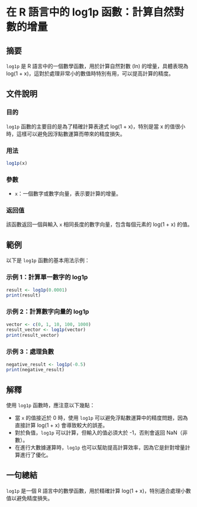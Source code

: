 <!--
Meta Description: # 在 R 語言中的 log1p 函數：計算自然對數的增量 ## 摘要 `log1p` 是 R 語言中的一個數學函數，用於計算自然對數 (ln) 的增量，具體表現為 log(1 + x)，這對於處理非常小的數值時特別有用，可以提高計算的精度。 ## 文件說明 ### 目的 `log1p` 函數的主要...
Meta Keywords: log1p, log, print, result, vector
-->

# 在 R 語言中的 log1p 函數：計算自然對數的增量

## 摘要
`log1p` 是 R 語言中的一個數學函數，用於計算自然對數 (ln) 的增量，具體表現為 log(1 + x)，這對於處理非常小的數值時特別有用，可以提高計算的精度。

## 文件說明
### 目的
`log1p` 函數的主要目的是為了精確計算表達式 log(1 + x)，特別是當 x 的值很小時，這樣可以避免因浮點數運算而帶來的精度損失。

### 用法
```R
log1p(x)
```

### 參數
- `x`：一個數字或數字向量，表示要計算的增量。

### 返回值
該函數返回一個與輸入 `x` 相同長度的數字向量，包含每個元素的 log(1 + x) 的值。

## 範例
以下是 `log1p` 函數的基本用法示例：

### 示例 1：計算單一數字的 log1p
```R
result <- log1p(0.0001)
print(result)
```

### 示例 2：計算數字向量的 log1p
```R
vector <- c(0, 1, 10, 100, 1000)
result_vector <- log1p(vector)
print(result_vector)
```

### 示例 3：處理負數
```R
negative_result <- log1p(-0.5)
print(negative_result)
```

## 解釋
使用 `log1p` 函數時，應注意以下幾點：
- 當 `x` 的值接近於 0 時，使用 `log1p` 可以避免浮點數運算中的精度問題，因為直接計算 log(1 + x) 會導致較大的誤差。
- 對於負值，`log1p` 可以計算，但輸入的值必須大於 -1，否則會返回 NaN（非數）。
- 在進行大數據運算時，`log1p` 也可以幫助提高計算效率，因為它是針對增量計算進行了優化。

## 一句總結
`log1p` 是一個 R 語言中的數學函數，用於精確計算 log(1 + x)，特別適合處理小數值以避免精度損失。